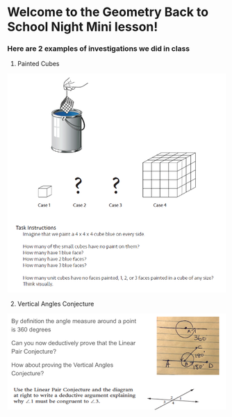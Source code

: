 # Welcome to the Geometry Back to School Night Mini lesson!

### Here are 2 examples of investigations we did in class

1. Painted Cubes

![alt text][paintedcube]

2. Vertical Angles Conjecture

![alt text][vaconjecture]

[paintedcube]: painted_cubes.png
[vaconjecture]: va_conjecture.png